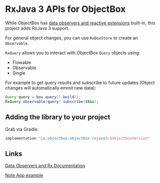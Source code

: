 RxJava 3 APIs for ObjectBox
===========================
While ObjectBox has [data observers and reactive extensions](https://docs.objectbox.io/data-observers-and-rx) built-in,
this project adds RxJava 3 support.  

For general object changes, you can use `RxBoxStore` to create an `Observable`.

`RxQuery` allows you to interact with ObjectBox `Query` objects using:
 * Flowable
 * Observable
 * Single

For example to get query results and subscribe to future updates (Object changes will automatically emmit new data):

```java
Query query = box.query().build();
RxQuery.observable(query).subscribe(this);
```
    
Adding the library to your project
-----------------
Grab via Gradle:
```gradle
implementation "io.objectbox:objectbox-rxjava3:$objectboxVersion"
```

Links
-----
[Data Observers and Rx Documentation](https://docs.objectbox.io/data-observers-and-rx)

[Note App example](https://github.com/objectbox/objectbox-examples/blob/master/objectbox-example/src/main/java/io/objectbox/example/ReactiveNoteActivity.java)

